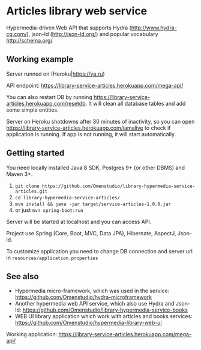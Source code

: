 # Articles library web service

Hypermedia-driven Web API that supports Hydra (http://www.hydra-cg.com/), json-ld (http://json-ld.org/) and popular vocabulary http://schema.org/


## Working example

Server runned on (Heroku|https://ya.ru)

API endpoint: https://library-service-articles.herokuapp.com/mega-api/

You can also restart DB by running https://library-service-articles.herokuapp.com/resetdb. It will clean all database tables and add some simple entities.

Server on Heroku shotdowns after 30 minutes of inactivity, so you can open https://library-service-articles.herokuapp.com/iamalive to check if application is running. If app is not running, it will start automatically.


## Getting started
You need locally installed Java 8 SDK, Postgres 9+ (or other DBMS) and Maven 3+.

1. `git clone https://github.com/Omenstudio/library-hypermedia-service-articles.git`
2. `cd library-hypermedia-service-articles/`
3. `mvn install && java -jar target/service-articles-1.0.0.jar`
4. or just `mvn spring-boot:run`

Server will be started at localhost and you can access API.

Project use Spring (Core, Boot, MVC, Data JPA), Hibernate, AspectJ, Json-ld.

To customize application you need to change DB connection and server url in `resources/application.properties`


## See also
- Hypermedia micro-framework, which was used in the service: https://github.com/Omenstudio/hydra-microframework
- Another hypermedia web API service, which also use Hydra and Json-ld: https://github.com/Omenstudio/library-hypermedia-service-books
- WEB UI library application which work with articles and books services: https://github.com/Omenstudio/hypermedia-library-web-ui

Working application: https://library-service-articles.herokuapp.com/mega-api/
